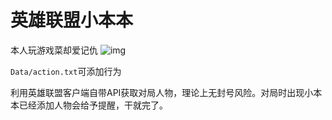 # 英雄联盟小本本
本人玩游戏菜却爱记仇
![img](https://z3.ax1x.com/2021/05/17/g2QcDK.png)

`Data/action.txt`可添加行为

利用英雄联盟客户端自带API获取对局人物，理论上无封号风险。对局时出现小本本已经添加人物会给予提醒，干就完了。